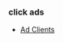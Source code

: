 ### click ads
- [Ad Clients](https://adclients.com/60?gc_id=21745529733&h_ad_id=715000467973&gclid=CjwKCAjwpbi4BhByEiwAMC8JneVDJ62TRvLtmKw7nR-cyNyLIyhdoRPhYEK1RH8jUIwheCqw41HUpxoCGn4QAvD_BwE) 